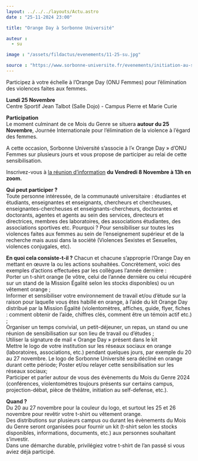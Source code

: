 ```yaml
---
layout: ../../../layouts/Actu.astro
date : "25-11-2024 23:00"

title: "Orange Day à Sorbonne Université"

auteur :
  - su

image : "/assets/fildactus/evenements/11-25-su.jpg"

source : "https://www.sorbonne-universite.fr/evenements/initiation-au-self-defense"
---
```


Participez à votre échelle à l’Orange Day (ONU Femmes) pour l’élimination des violences faites aux femmes.

__Lundi 25 Novembre__  
Centre Sportif Jean Talbot (Salle Dojo) - Campus Pierre et Marie Curie  

__Participation__  
Le moment culminant de ce Mois du Genre se situera __autour du 25 Novembre__, Journée Internationale pour l’élimination de la violence à l’égard des femmes.

A cette occasion, Sorbonne Université s’associe à l’« Orange Day » d’ONU Femmes sur plusieurs jours et vous propose de participer au relai de cette sensibilisation.

Inscrivez-vous à [la réunion d’information](https://lime3-app3.sorbonne-universite.fr/index.php/667725?lang=fr) __du Vendredi 8 Novembre à 13h en zoom.__

__Qui peut participer ?__  
Toute personne intéressée, de la communauté universitaire : étudiantes et étudiants, enseignantes et enseignants, chercheurs et chercheuses, enseignantes-chercheuses et enseignants-chercheurs, doctorantes et doctorants, agentes et agents au sein des services, directeurs et directrices, membres des laboratoires, des associations étudiantes, des associations sportives etc. 
Pourquoi ? Pour sensibiliser sur toutes les violences faites aux femmes au sein de l’enseignement supérieur et de la recherche mais aussi dans la société (Violences Sexistes et Sexuelles, violences conjugales, etc).

__En quoi cela consiste-t-il ?__
Chacun et chacune s’approprie l’Orange Day en mettant en œuvre la ou les actions souhaitées. Concrètement, voici des exemples d’actions effectuées par les collègues l’année dernière :  
Porter un t-shirt orange (le vôtre, celui de l’année dernière ou celui récupéré sur un stand de la Mission Égalité selon les stocks disponibles) ou un vêtement orange ;  
Informer et sensibiliser votre environnement de travail et/ou d’étude sur la raison pour laquelle vous êtes habillé en orange, à l’aide du kit Orange Day distribué par la Mission Égalité (violentomètres, affiches, guide, flyer, fiches : comment obtenir de l’aide, chiffres clés, comment être un témoin actif etc.) ;  
Organiser un temps convivial, un petit-déjeuner, un repas, un stand ou une réunion de sensibilisation sur son lieu de travail ou d’études ;  
Utiliser la signature de mail « Orange Day » présent dans le kit  
Mettre le logo de votre institution sur les réseaux sociaux en orange (laboratoires, associations, etc.) pendant quelques jours, par exemple du 20 au 27 novembre. Le logo de Sorbonne Université sera décliné en orange durant cette période;
Poster et/ou relayer cette sensibilisation sur les réseaux sociaux;  
Participer et parler autour de vous des évènements du Mois du Genre 2024 (conférences, violentomètres toujours présents sur certains campus, projection-débat, pièce de théâtre, initiation au self-defense, etc.).

__Quand ?__  
Du 20 au 27 novembre pour la couleur du logo, et surtout les 25 et 26 novembre pour revêtir votre t-shirt ou vêtement orange.  
Des distributions sur plusieurs campus ou durant les évènements du Mois du Genre seront organisées pour fournir un kit (t-shirt selon les stocks disponibles, informations, documents, etc.) aux personnes souhaitant s’investir.  
Dans une démarche durable, privilégiez votre t-shirt de l’an passé si vous aviez déjà participé. 
